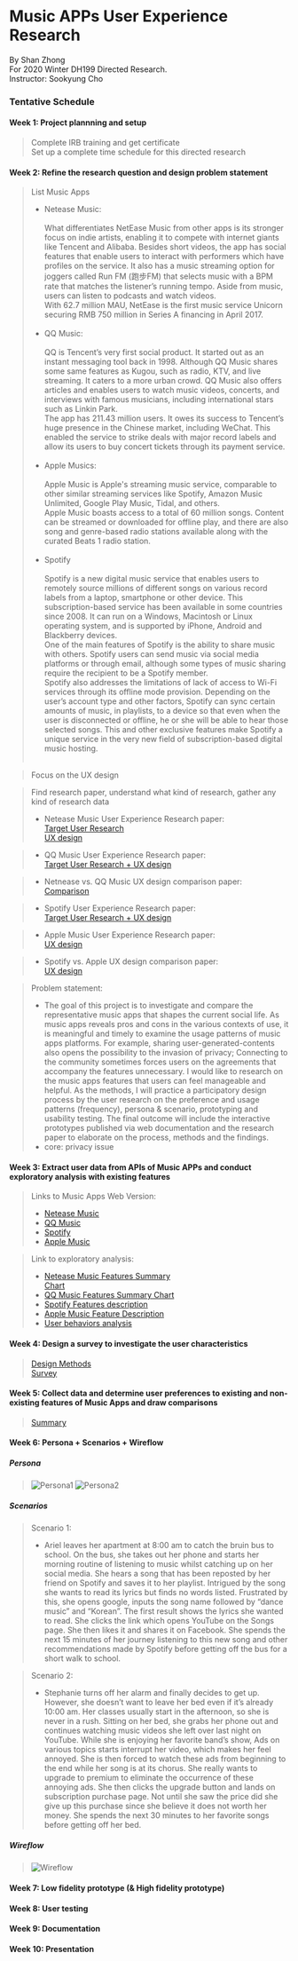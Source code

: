 Music APPs User Experience Research
============================
By Shan Zhong <br>
For 2020 Winter DH199 Directed Research. <br>
Instructor: Sookyung Cho

### Tentative Schedule
#### Week 1: Project plannning and setup
> Complete IRB training and get certificate <br>
> Set up a complete time schedule for this directed research <br>

#### Week 2: Refine the research question and design problem statement
> List Music Apps <br>
>* Netease Music:<br> <br>
What differentiates NetEase Music from other apps is its stronger focus on indie artists, enabling it to compete with internet giants like Tencent and Alibaba. Besides short videos, the app has social features that enable users to interact with performers which have profiles on the service. It also has a music streaming option for joggers called Run FM (跑步FM) that selects music with a BPM rate that matches the listener’s running tempo. Aside from music, users can listen to podcasts and watch videos.<br>
With 62.7 million MAU, NetEase is the first music service Unicorn securing RMB 750 million in Series A financing in April 2017.<br> <br>
>* QQ Music:<br> <br>
QQ is Tencent’s very first social product. It started out as an instant messaging tool back in 1998. Although QQ Music shares some  same features as Kugou, such as radio, KTV, and live streaming. It caters to a more urban crowd. QQ Music also offers articles and enables users to watch music videos, concerts, and interviews with famous musicians, including international stars such as Linkin Park.<br>
The app has 211.43 million users. It owes its success to Tencent’s huge presence in the Chinese market, including WeChat. This enabled the service to strike deals with major record labels and allow its users to buy concert tickets through its payment service.<br> <br>
>* Apple Musics:<br> <br>
Apple Music is Apple's streaming music service, comparable to other similar streaming services like Spotify, Amazon Music Unlimited, Google Play Music, Tidal, and others.<br>
Apple Music boasts access to a total of 60 million songs. Content can be streamed or downloaded for offline play, and there are also song and genre-based radio stations available along with the curated Beats 1 radio station. <br> <br>
>* Spotify <br> <br>
Spotify is a new digital music service that enables users to remotely source millions of different songs on various record labels from a laptop, smartphone or other device. This subscription-based service has been available in some countries since 2008. It can run on a Windows, Macintosh or Linux operating system, and is supported by iPhone, Android and Blackberry devices.<br>
One of the main features of Spotify is the ability to share music with others. Spotify users can send music via social media platforms or through email, although some types of music sharing require the recipient to be a Spotify member.<br>
Spotify also addresses the limitations of lack of access to Wi-Fi services through its offline mode provision. Depending on the user’s account type and other factors, Spotify can sync certain amounts of music, in playlists, to a device so that even when the user is disconnected or offline, he or she will be able to hear those selected songs. This and other exclusive features make Spotify a unique service in the very new field of subscription-based digital music hosting.<br> <br>

> Focus on the UX design <br>

> Find research paper, understand what kind of research, gather any kind of research data <br>
>* Netease Music User Experience Research paper:<br>
>[Target User Research](https://www.jianshu.com/p/e35927148245) <br>
>[UX design](https://www.jianshu.com/p/fc74a0e845bb) <br>

>* QQ Music User Experience Research paper:<br>
>[Target User Research + UX design](http://www.woshipm.com/evaluating/1033354.html)<br>

>* Netnease vs. QQ Music UX design comparison paper: <br>
>[Comparison](https://zhuanlan.zhihu.com/p/81289403) <br>

>* Spotify User Experience Research paper:<br>
>[Target User Research + UX design](https://www.leanplum.com/blog/app-engagement-spotify/) <br>

>* Apple Music User Experience Research paper:<br>
>[UX design](https://aarthipadmanabhan.com/apple-music) <br>

>* Spotify vs. Apple UX design comparison paper:<br>
>[UX design](https://usabilitygeek.com/ux-case-study-spotify-vs-apple-music-mobile-apps/) <br>

> Problem statement: <br>
>* The goal of this project is to investigate and compare the representative music apps that shapes the current social life.
As music apps reveals pros and cons in the various contexts of use, it is meaningful and timely to examine the usage patterns of music apps platforms. For example, sharing user-generated-contents also opens the possibility to the invasion of privacy; Connecting to the community sometimes forces users on the agreements that accompany the features unnecessary. I would like to research on the music apps features that users can feel manageable and helpful. As the methods, I will practice a participatory design process by the user research on the preference and usage patterns (frequency), persona & scenario, prototyping and usability testing. The final outcome will include the interactive prototypes published via web documentation and the research paper to elaborate on the process, methods and the findings.
>* core: privacy issue 

#### Week 3: Extract user data from APIs of Music APPs and conduct exploratory analysis with existing features
> Links to Music Apps Web Version:
>* [Netease Music](https://music.163.com/) <br>
>* [QQ Music](https://y.qq.com/) <br>
>* [Spotify](https://open.spotify.com/) <br>
>* [Apple Music](https://www.apple.com/apple-music/) <br>

> Link to exploratory analysis:
>* [Netease Music Features Summary](https://github.com/ShanZ3/UX-Research-2020/blob/master/NetEase%20Music%20App%20Description.pdf) <br>
[Chart](https://github.com/ShanZ3/UX-Research-2020/blob/master/netease_music_features.png)<br>
>* [QQ Music Features Summary Chart](https://github.com/ShanZ3/UX-Research-2020/blob/master/qq_music_features.jpg) <br>
>* [Spotify Features description](https://support.spotify.com/us/using_spotify/features/) <br>
>* [Apple Music Feature Description](https://github.com/ShanZ3/UX-Research-2020/blob/master/Apple%20Music%20description.pdf) <br>
>* [User behaviors analysis](https://github.com/ShanZ3/UX-Research-2020/blob/master/EA.pdf) <br>

#### Week 4: Design a survey to investigate the user characteristics 

> [Design Methods](https://docs.google.com/document/d/1CVfSZMHEYXDiZzQz2oNOvyCaknkcAH1wCLUS0uwzY28/edit?usp=sharing)<br>
> [Survey](https://forms.gle/1ZU5pQBPSYBsqZxQ9)<br>

#### Week 5: Collect data and determine user preferences to existing and non-existing features of Music Apps and draw comparisons

>[Summary](https://docs.google.com/document/d/1Px-DzyQgYkvHB6H2gtKOkeWHcqVx4vhnXL4PO85fzHA/edit?usp=sharing)

#### Week 6: Persona + Scenarios + Wireflow
##### Persona 
> ![Persona1](https://github.com/ShanZ3/UX-Research-2020/blob/master/persona1.png)
> ![Persona2](https://github.com/ShanZ3/UX-Research-2020/blob/master/Persona2.png)

##### Scenarios
> Scenario 1: <br>
>* Ariel leaves her apartment at 8:00 am to catch the bruin bus to school. On the bus, she takes out her phone and starts her morning routine of listening to music whilst catching up on her social media. She hears a song that has been reposted by her friend on Spotify and saves it to her playlist. Intrigued by the song she wants to read its lyrics but finds no words listed. Frustrated by this, she opens google, inputs the song name followed by “dance music” and “Korean”. The first result shows the lyrics she wanted to read. She clicks the link which opens YouTube on the Songs page. She then likes it and shares it on Facebook. She spends the next 15 minutes of her journey listening to this new song and other recommendations made by Spotify before getting off the bus for a short walk to school.  <br>

> Scenario 2: <br>
>* Stephanie turns off her alarm and finally decides to get up. However, she doesn’t want to leave her bed even if it’s already 10:00 am. Her classes usually start in the afternoon, so she is never in a rush. Sitting on her bed, she grabs her phone out and continues watching music videos she left over last night on YouTube. While she is enjoying her favorite band’s show, Ads on various topics starts interrupt her video, which makes her feel annoyed. She is then forced to watch these ads from beginning to the end while her song is at its chorus. She really wants to upgrade to premium to eliminate the occurrence of these annoying ads. She then clicks the upgrade button and lands on subscription purchase page. Not until she saw the price did she give up this purchase since she believe it does not worth her money. She spends the next 30 minutes to her favorite songs before getting off her bed.  

##### Wireflow
> ![Wireflow](https://github.com/ShanZ3/UX-Research-2020/blob/master/Wireflow_199.png)

#### Week 7: Low fidelity prototype (& High fidelity prototype)

#### Week 8: User testing

#### Week 9: Documentation

#### Week 10: Presentation

